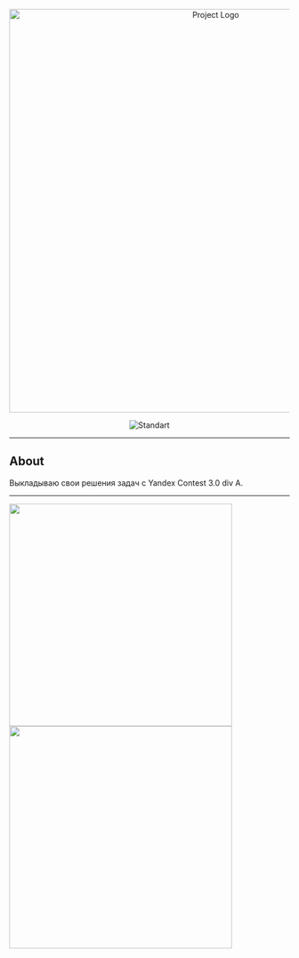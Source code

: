 <p align="center">
      <img src="https://ipk19.ru/upload/iblock/0ae/p1l1u14i7nb4gh27h9xwcaeprqytlo8u/3.jpg" alt="Project Logo" width="726">
</p>

<p align="center">
      <img src="https://img.shields.io/badge/GNU_GCC-12.2_C++20-white" alt="Standart">
</p>

___

## About

Выкладываю свои решения задач с Yandex Contest 3.0 div A.  

___

<p align="left">
      <img src="https://github.com/tak172/YandexContest_3.0-div_A/assets/120005445/91003612-4ddc-4681-88ed-20e896fc4a53" width="400">
      <img src="https://github.com/tak172/YandexContest_3.0-div_A/assets/120005445/1a85a064-9e23-41da-a785-45c29780e30a" width="400">
</p>
